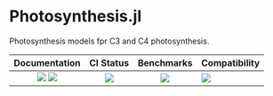 # Photosynthesis.jl

Photosynthesis models fpr C3 and C4 photosynthesis.

| Documentation                                   | CI Status             | Benchmarks            | Compatibility           |
|:-----------------------------------------------:|:---------------------:|:---------------------:|:------------------------|
| [![][dev-img]][dev-url] [![][rel-img]][rel-url] | [![][st-img]][st-url] | [![][bm-img]][bm-url] | [![][min-img]][min-url] |

[dev-img]: https://img.shields.io/badge/docs-dev-blue.svg
[dev-url]: https://Yujie-W.github.io/Photosynthesis.jl/dev/

[rel-img]: https://img.shields.io/badge/docs-stable-blue.svg
[rel-url]: https://Yujie-W.github.io/Photosynthesis.jl/stable/

[st-img]: https://github.com/Yujie-W/Photosynthesis.jl/workflows/JuliaStable/badge.svg?branch=master
[st-url]: https://github.com/Yujie-W/Photosynthesis.jl/actions?query=branch%3A"master"++workflow%3A"JuliaStable"

[bm-img]: https://github.com/Yujie-W/Photosynthesis.jl/workflows/Benchmarks/badge.svg?branch=master
[bm-url]: https://github.com/Yujie-W/Photosynthesis.jl/actions?query=branch%3A"master"++workflow%3A"Benchmarks"

[min-img]: https://github.com/Yujie-W/Photosynthesis.jl/workflows/Julia-1.3/badge.svg?branch=master
[min-url]: https://github.com/Yujie-W/Photosynthesis.jl/actions?query=branch%3A"master"++workflow%3A"Julia-1.3"
